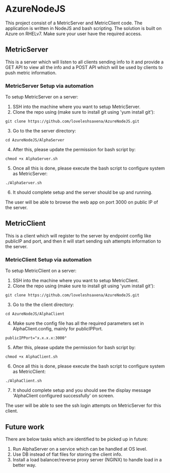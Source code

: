 # AzureNodeJS

This project consist of a MetricServer and MetricClient code. The application is written in NodeJS and bash scripting. The solution is built on Azure on RHELv7. Make sure your user have the required access.

## MetricServer
This is a server which will listen to all clients sending info to it and provide a GET API to view all the info and a POST API which will be used by clients to push metric information.

### MetricServer Setup via automation
To setup MetricServer on a server:
1. SSH into the machine where you want to setup MetricServer.
2. Clone the repo using (make sure to install git using 'yum install git'):
```
git clone https://github.com/loveleshsaxena/AzureNodeJS.git
```
3. Go to the the server directory:
```
cd AzureNodeJS/AlphaServer
```
4. After this, please update the permission for bash script by:
```
chmod +x AlphaServer.sh
```
5. Once all this is done, please execute the bash script to configure system as MetricServer:
```
./AlphaServer.sh
```
6. It should complete setup and the server should be up and running. 

The user will be able to browse the web app on port 3000 on public IP of the server.


## MetricClient
This is a client which will register to the server by endpoint config like publicIP and port, and then it will start sending ssh attempts information to the server.

### MetricClient Setup via automation
To setup MetricClient on a server:
1. SSH into the machine where you want to setup MetricClient.
2. Clone the repo using (make sure to install git using 'yum install git'):
```
git clone https://github.com/loveleshsaxena/AzureNodeJS.git
```
3. Go to the the client directory:
```
cd AzureNodeJS/AlphaClient
```
4. Make sure the config file has all the required parameters set in AlphaClient.config, mainly for publicIPPort.
```
publicIPPort="x.x.x.x:3000"
```
5. After this, please update the permission for bash script by:
```
chmod +x AlphaClient.sh
```
6. Once all this is done, please execute the bash script to configure system as MetricClient:
```
./AlphaClient.sh
```
7. It should complete setup and you should see the display message 'AlphaClient configured successfully' on screen. 

The user will be able to see the ssh login attempts on MetricServer for this client.


## Future work
There are below tasks which are identified to be picked up in future:
1. Run AlphaServer on a service which can be handled at OS level.
2. Use DB instead of flat files for storing the client info.
3. Install a load balancer/reverse proxy server (NGINX) to handle load in a better way.